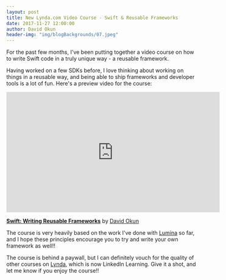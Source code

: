 ```yaml
---
layout: post
title: New Lynda.com Video Course - Swift & Reusable Frameworks
date: 2017-11-27 12:00:00
author: David Okun
header-img: "img/blogBackgrounds/07.jpeg"
---
```


For the past few months, I've been putting together a video course on how to write Swift code in a truly unique way - a reusable framework.

Having worked on a few SDKs before, I love thinking about working on things in a reusable way, and being able to ship frameworks and developer tools is a lot of fun. Here's a preview video for the course:

<p align="center">
    <iframe width='560' height='315' src='https://www.lynda.com/player/embed/680700?fs=3&w=560&h=315&ps=paused&utm_medium=referral&utm_source=embed+video&utm_campaign=ldc-website&utm_content=vid-680700' mozallowfullscreen='true' webkitallowfullscreen='true' allowfullscreen='true' frameborder='0'></iframe><div style="margin-bottom:10px"><strong><a href="https://www.lynda.com/Swift-tutorials/Swift-Writing-Reusable-Frameworks/636120-2.html" title="Learn how to turn your Swift code into a reusable framework. This project-based training course shows how to build a camera library that you can drag and drop into any iOS app.">Swift: Writing Reusable Frameworks</a></strong> by <a href="https://www.lynda.com/author/10597777">David Okun</a></div>
</p>

The course is very heavily based on the work I've done with [Lumina](https://github.com/dokun1/lumina) so far, and I hope these principles encourage you to try and write your own framework as well!!

The course is behind a paywall, but I can definitely vouch for the quality of other courses on [Lynda](https://lynda.com), which is now LinkedIn Learning. Give it a shot, and let me know if you enjoy the course!!